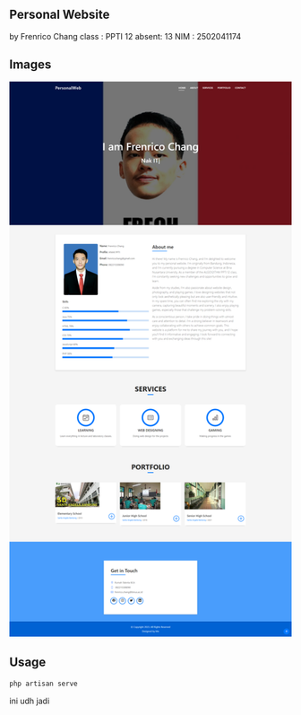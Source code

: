 ## Personal Website

by Frenrico Chang
class : PPTI 12
absent: 13
NIM   : 2502041174

## Images
![This is a alt text.](SS.png "This is a sample image.")

## Usage
```sh
php artisan serve
```

ini udh jadi

